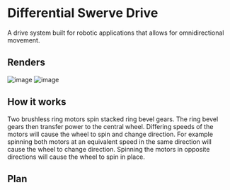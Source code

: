 # Differential Swerve Drive
A drive system built for robotic applications that allows for omnidirectional movement.

## Renders
![image](https://github.com/user-attachments/assets/d898ea0f-b6b2-4c19-8a46-1152930a5214)
![image](https://github.com/user-attachments/assets/3d4a2893-2eee-4d65-9310-0857f3d20b45)


## How it works
Two brushless ring motors spin stacked ring bevel gears. The ring bevel gears then transfer power to the central wheel. Differing speeds of the motors will cause the wheel to spin and change direction. For example spinning both motors at an equivalent speed in the same direction will cause the wheel to change direction. Spinning the motors in opposite directions will cause the wheel to spin in place.



## Plan
